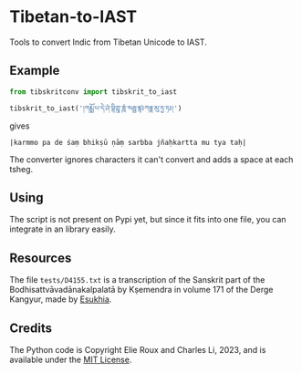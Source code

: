 # Tibetan-to-IAST

Tools to convert Indic from Tibetan Unicode to IAST.

## Example

```python
from tibskritconv import tibskrit_to_iast

tibskrit_to_iast('།ཀརྨྨོ་པ་དེ་ཤཾ་བྷིཀྵཱུ་ཎཱཾ་སརྦྦ་ཛྙཿཀརྟྟ་མུ་ཏྱ་ཏཿ།')
```

gives

```
|karmmo pa de śaṃ bhikṣū ṇāṃ sarbba jñaḥkartta mu tya taḥ|
```

The converter ignores characters it can't convert and adds a space at each tsheg.

## Using

The script is not present on Pypi yet, but since it fits into one file, you can integrate in an library easily.

## Resources

The file `tests/D4155.txt` is a transcription of the Sanskrit part of the Bodhisattvāvadānakalpalatā by Kṣemendra in volume 171 of the Derge Kangyur, made by [Esukhia](https://github.com/Esukhia/derge-tengyur/).

## Credits

The Python code is Copyright Elie Roux and Charles Li, 2023, and is available under the [MIT License](LICENSE.md).